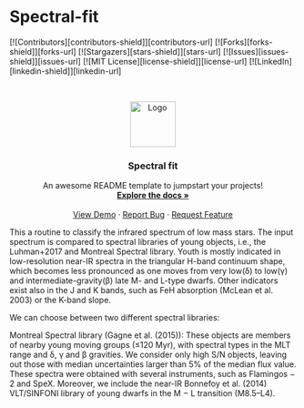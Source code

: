 # Spectral-fit


<!-- PROJECT SHIELDS -->
<!--
*** I'm using markdown "reference style" links for readability.
*** Reference links are enclosed in brackets [ ] instead of parentheses ( ).
*** See the bottom of this document for the declaration of the reference variables
*** for contributors-url, forks-url, etc. This is an optional, concise syntax you may use.
*** https://www.markdownguide.org/basic-syntax/#reference-style-links
-->
[![Contributors][contributors-shield]][contributors-url]
[![Forks][forks-shield]][forks-url]
[![Stargazers][stars-shield]][stars-url]
[![Issues][issues-shield]][issues-url]
[![MIT License][license-shield]][license-url]
[![LinkedIn][linkedin-shield]][linkedin-url]



<!-- PROJECT LOGO -->
<br />
<p align="center">
  <a href="https://github.com/rasensiotorres/Spectral-fit/">
    <img src="images/logo.png" alt="Logo" width="80" height="80">
  </a>

  <h3 align="center">Spectral fit</h3>

  <p align="center">
    An awesome README template to jumpstart your projects!
    <br />
    <a href="https://github.com/othneildrew/Best-README-Template"><strong>Explore the docs »</strong></a>
    <br />
    <br />
    <a href="https://github.com/othneildrew/Best-README-Template">View Demo</a>
    ·
    <a href="https://github.com/othneildrew/Best-README-Template/issues">Report Bug</a>
    ·
    <a href="https://github.com/othneildrew/Best-README-Template/issues">Request Feature</a>
  </p>
</p>


This a routine to classify the infrared spectrum of low mass stars. The input spectrum is compared to spectral libraries of young objects, i.e., the Luhman+2017 and Montreal Spectral library. Youth is mostly indicated in low-resolution near-IR spectra in the triangular H-band continuum shape, which becomes
less pronounced as one moves from very low(δ) to low(γ) and intermediate-gravity(β) late M- and L-type dwarfs. Other indicators exist also in the J and K bands, such as FeH absorption (McLean et al. 2003) or the K-band slope.

We can choose between two different spectral libraries:

 Montreal Spectral library (Gagne et al. (2015)): 
These objects are members of nearby young moving groups (≤120 Myr), with spectral types in the MLT range and δ, γ and β gravities. We consider only high S/N objects, leaving out those with median uncertainties larger than 5% of the median flux value. These spectra were obtained with several instruments, such as Flamingos − 2 and SpeX. Moreover, we include the near-IR Bonnefoy et al. (2014) VLT/SINFONI library of young dwarfs in the M − L transition (M8.5–L4).
